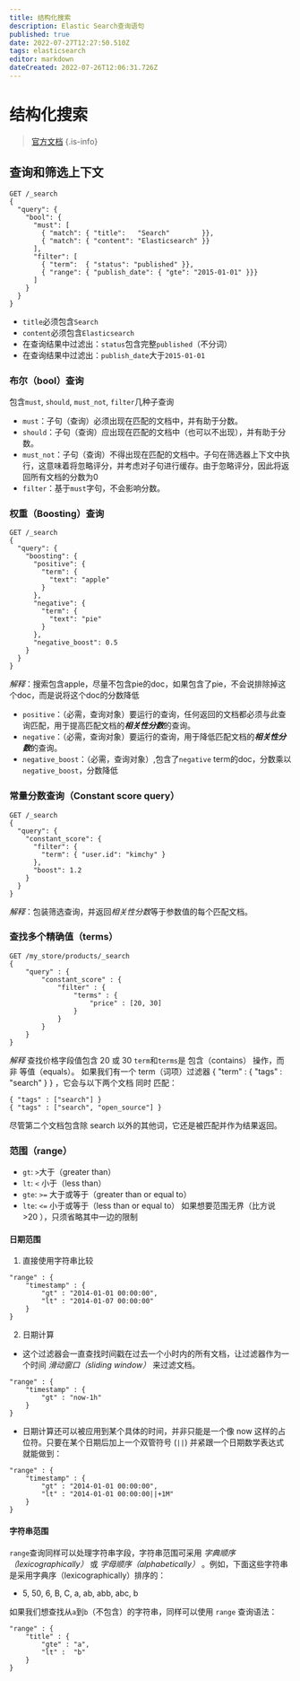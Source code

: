 ```yaml
---
title: 结构化搜索
description: Elastic Search查询语句
published: true
date: 2022-07-27T12:27:50.510Z
tags: elasticsearch
editor: markdown
dateCreated: 2022-07-26T12:06:31.726Z
---
```


# 结构化搜索
> [官方文档](https://www.elastic.co/guide/en/elasticsearch/reference/current/query-filter-context.html)
{.is-info}
## 查询和筛选上下文
```console
GET /_search
{
  "query": { 
    "bool": { 
      "must": [
        { "match": { "title":   "Search"        }},
        { "match": { "content": "Elasticsearch" }}
      ],
      "filter": [ 
        { "term":  { "status": "published" }},
        { "range": { "publish_date": { "gte": "2015-01-01" }}}
      ]
    }
  }
}
```
+ `title`必须包含`Search`
+ `content`必须包含`Elasticsearch`
+ 在查询结果中过滤出：`status`包含完整`published`（不分词）
+ 在查询结果中过滤出：`publish_date`大于`2015-01-01`

### 布尔（bool）查询
包含`must`, `should`, `must_not`, `filter`几种子查询
+ `must`：子句（查询）必须出现在匹配的文档中，并有助于分数。
+ `should`：子句（查询）应出现在匹配的文档中（也可以不出现），并有助于分数。
+ `must_not`：子句（查询）不得出现在匹配的文档中。子句在筛选器上下文中执行，这意味着将忽略评分，并考虑对子句进行缓存。由于忽略评分，因此将返回所有文档的分数为0
+ `filter`：基于`must`字句，不会影响分数。

### 权重（Boosting）查询
```console
GET /_search
{
  "query": {
    "boosting": {
      "positive": {
        "term": {
          "text": "apple"
        }
      },
      "negative": {
        "term": {
          "text": "pie"
        }
      },
      "negative_boost": 0.5
    }
  }
}
```
*解释*：搜索包含apple，尽量不包含pie的doc，如果包含了pie，不会说排除掉这个doc，而是说将这个doc的分数降低
+ `positive`：（必需，查询对象）要运行的查询，任何返回的文档都必须与此查询匹配，用于提高匹配文档的***相关性分数***的查询。
+ `negative`：（必需，查询对象）要运行的查询，用于降低匹配文档的***相关性分数***的查询。
+ `negative_boost`：（必需，查询对象）,包含了`negative` term的doc，分数乘以`negative_boost`，分数降低
### 常量分数查询（Constant score query）
```console
GET /_search
{
  "query": {
    "constant_score": {
      "filter": {
        "term": { "user.id": "kimchy" }
      },
      "boost": 1.2
    }
  }
}
```
*解释*：包装筛选查询，并返回*相关性分数*等于参数值的每个匹配文档。
### 查找多个精确值（terms）
```
GET /my_store/products/_search
{
    "query" : {
        "constant_score" : {
            "filter" : {
                "terms" : { 
                    "price" : [20, 30]
                }
            }
        }
    }
}
```
*解释* 查找价格字段值包含 20 或 30
`term`和`terms`是 包含（contains） 操作，而非 等值（equals）。
如果我们有一个 term（词项）过滤器 { "term" : { "tags" : "search" } } ，它会与以下两个文档 同时 匹配：
```
{ "tags" : ["search"] }
{ "tags" : ["search", "open_source"] }
```
尽管第二个文档包含除 search 以外的其他词，它还是被匹配并作为结果返回。
### 范围（range）
+ `gt`: `>`大于（greater than）
+ `lt`: `<` 小于（less than）
+ `gte`: `>=` 大于或等于（greater than or equal to）
+ `lte`: `<=` 小于或等于（less than or equal to）
如果想要范围无界（比方说 >20 ），只须省略其中一边的限制
#### 日期范围
1. 直接使用字符串比较
```
"range" : {
    "timestamp" : {
        "gt" : "2014-01-01 00:00:00",
        "lt" : "2014-01-07 00:00:00"
    }
}
```
2. 日期计算
+ 这个过滤器会一直查找时间戳在过去一个小时内的所有文档，让过滤器作为一个时间 *滑动窗口（sliding window）* 来过滤文档。
```
"range" : {
    "timestamp" : {
        "gt" : "now-1h"
    }
}
```
+ 日期计算还可以被应用到某个具体的时间，并非只能是一个像 now 这样的占位符。只要在某个日期后加上一个双管符号 (`||`) 并紧跟一个日期数学表达式就能做到：
```
"range" : {
    "timestamp" : {
        "gt" : "2014-01-01 00:00:00",
        "lt" : "2014-01-01 00:00:00||+1M" 
    }
}
```
#### 字符串范围
`range`查询同样可以处理字符串字段，字符串范围可采用 *字典顺序（lexicographically）* 或 *字母顺序（alphabetically）* 。例如，下面这些字符串是采用字典序（lexicographically）排序的：

+ 5, 50, 6, B, C, a, ab, abb, abc, b

如果我们想查找从`a`到`b`（不包含）的字符串，同样可以使用 `range` 查询语法：
```
"range" : {
    "title" : {
        "gte" : "a",
        "lt" :  "b"
    }
}
```


